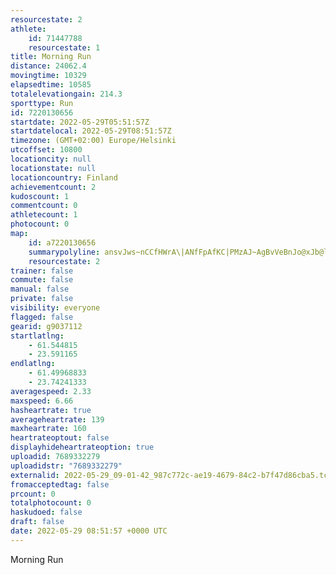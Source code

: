 ```yaml
---
resourcestate: 2
athlete:
    id: 71447788
    resourcestate: 1
title: Morning Run
distance: 24062.4
movingtime: 10329
elapsedtime: 10585
totalelevationgain: 214.3
sporttype: Run
id: 7220130656
startdate: 2022-05-29T05:51:57Z
startdatelocal: 2022-05-29T08:51:57Z
timezone: (GMT+02:00) Europe/Helsinki
utcoffset: 10800
locationcity: null
locationstate: null
locationcountry: Finland
achievementcount: 2
kudoscount: 1
commentcount: 0
athletecount: 1
photocount: 0
map:
    id: a7220130656
    summarypolyline: ansvJws~nCCfHWrA\|ANfFpAfKC|PMzAJ~AgBvVeBnJo@xJb@lAfAV~EwBvAAb@gA_@wE?wDG`Ab@fG|AfGfAdAt@hBRa@nCx@h@pBCXvAzA`@Or@qD`@g@FyBr@}Dm@dBg@pEFjAe@p@k@fB{@\MuA{@}Bg@m@eAIF`TpB|@`DiEpBbD?pDy@Xo@bA{B`HvBzIo@qDaAoAgBbByDiA}@H{@tBYzLpAfDB`ChAnBHv@v@rAhAxDTpCd@cATh@z@`DzD`JbBhG|@fB~GpSbCpFfJ`XrDbGhBdAdDDv@p@x@bCLdGr@dHGbEZzCOdB`@~LqAx[`AlL`AxBnD~EdBzDnAhUXbKtBfDdExCzB|@jAJx@{@pBs@jFIfCf@vD|GvB~@rBFJtA_A~EFZnCoAfAoAbCI|@hBp@E^eB~@c@HiAcByCLkBYiJDaArAcE~@eGnB{CNuE_@cFHgFe@{Iw@_FJoAz@aCDwAOo@yAm@uAsBgDwDoDSkAt@aAIq@aBmBaB}@wDqBcDk@oDIcFw@aEAeC}@uG]cIJeCgCkEe@qB_BiN_@oJTeGjAy@n@kApCeOzBeJW}Cb@iDB_Ce@_OM{HFoGW_BqAaAgCp@iBtBOuHeA{FH}AnB^nBaApCeCrFwG~B_FlKqYpBiCv@_@EqG^sEf@cCbAmBw@dA{@pD]vDNxAQ`DxBLrA|AjC`BjCnAb@SrAeRj@uUViVBkHIyKo@mF{@oBcEqNc@iDyCiKeBmIuAw@gCMz@?i@~ABb@\wAIUaHkBOeB{BqILiGzBoDTgAqBoGwB}LpAsASuJLsCSoBRoFcCmMa@{Dg@aKsBq\]}Ba@qKp@wCi@aB`@cAn@WtEiYBsCf@{FIwBPkFS{ETiFdAeApAgD\wCtC_KnD{FlDeI?sB`BqBLsBjAq@P{ADiFb@kA|AsJlBoFEe@r@kAvCmJdBoDbFcPnAwA~@yCdAoIhCgMpA{EfA_Lb@y@`@_Dt@gCIqC`@{D@oFf@kHVm@GmEj@qDt@u@`@sA~AmAL{@f@i@d@uCCyAjBqDOmCJcAtAcATmELyQEoONiC@oN^kGdCwFx@yDv@yOk@{AuBwBAc@~AqJhAiM`@q@b@oEH_It@sDa@oEPgI`D_RbB}KHaCm@gCFoA|BwIz@_IrAsGlEmLvBuIlAu@g@y@v@uEpAyAzCmFbC{ElDaItA{HRwGAaVSiIoAsKb@mBy@sIJcBKgCa@Sa@sM
    resourcestate: 2
trainer: false
commute: false
manual: false
private: false
visibility: everyone
flagged: false
gearid: g9037112
startlatlng:
    - 61.544815
    - 23.591165
endlatlng:
    - 61.49968833
    - 23.74241333
averagespeed: 2.33
maxspeed: 6.66
hasheartrate: true
averageheartrate: 139
maxheartrate: 160
heartrateoptout: false
displayhideheartrateoption: true
uploadid: 7689332279
uploadidstr: "7689332279"
externalid: 2022-05-29_09-01-42_987c772c-ae19-4679-84c2-b7f47d86cba5.tcx
fromacceptedtag: false
prcount: 0
totalphotocount: 0
haskudoed: false
draft: false
date: 2022-05-29 08:51:57 +0000 UTC
---
```

Morning Run
